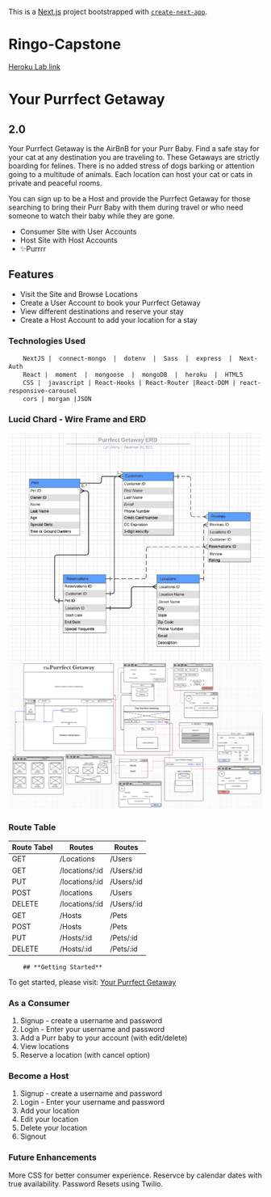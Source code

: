 This is a [Next.js](https://nextjs.org/) project bootstrapped with [`create-next-app`](https://github.com/vercel/next.js/tree/canary/packages/create-next-app).

# Ringo-Capstone
[Heroku Lab link](https://the-purrfect-getaway.herokuapp.com/)

# Your Purrfect Getaway
## 2.0
Your Purrfect Getaway is the AirBnB for your Purr Baby. Find a safe stay for your cat at any destination you are traveling to. These Getaways are strictly boarding for felines. There is no added stress of dogs barking or attention going to a multitude of animals. Each location can host your cat or cats in private and peaceful rooms. 

You can sign up to be a Host and provide the Purrfect Getaway for those searching to bring their Purr Baby with them during travel or who need someone to watch their baby while they are gone. 

- Consumer Site with User Accounts
- Host Site with Host Accounts
- ✨Purrrr

## Features

- Visit the Site and Browse Locations
- Create a User Account to book your Purrfect Getaway
- View different destinations and reserve your stay
- Create a Host Account to add your location for a stay

### **Technologies Used**
        NextJS |  connect-mongo  |  dotenv  |  Sass  |  express  |  Next-Auth
        React |  moment  |  mongoose  |  mongoDB  |  heroku  |  HTML5 
        CSS |  javascript | React-Hooks | React-Router |React-DOM | react-responsive-carousel
        cors | morgan |JSON

### Lucid Chard - Wire Frame and ERD   
![ERD](img/Image_12-24-21_at_5.58_PM.jpg) 
![Wireframe](/img/Screen_Shot_2022-01-29_at_5.39.58_AM.png)

### Route Table
| Route Tabel | Routes        |Routes       |
|-------------| --------------|-------------|
|   GET       | /Locations    |/Users       |
|   GET       | /locations/:id|/Users/:id   |
|   PUT       | /locations/:id|/Users/:id   |
|   POST      | /locations    |/Users       |
|   DELETE    | /locations/:id|/Users/:id   |
|   GET       | /Hosts        |/Pets        |
|   POST      | /Hosts        |/Pets        |
|   PUT       | /Hosts/:id    |/Pets/:id    |
|   DELETE    | /Hosts/:id    |/Pets/:id    |

        ## **Getting Started**
To get started, please visit:
[Your Purrfect Getaway]()

### As a Consumer
1. Signup - create a username and password
2. Login - Enter your username and password
3. Add a Purr baby to your account (with edit/delete)
4. View locations
5. Reserve a location (with cancel option)
### Become a Host
1. Signup - create a username and password
2. Login - Enter your username and password 
6. Add your location 
7. Edit your location 
8. Delete your location
7. Signout

### **Future Enhancements**
More CSS for better consumer experience. Reservce by calendar dates with true availability. 
Password Resets using Twilio. 